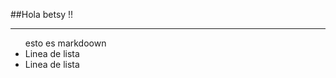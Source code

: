 ##Hola betsy !!
<hr>
<ul>
    esto es markdoown
    <li>Linea de lista</li>
    <li>Linea de lista</li>
</ul>
